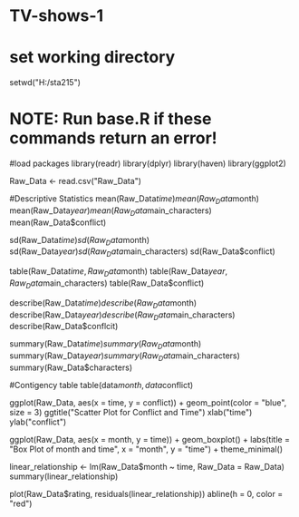 # TV-shows-1
# set working directory
setwd("H:/sta215")

# NOTE: Run base.R if these commands return an error!
#load packages
library(readr)
library(dplyr)
library(haven)
library(ggplot2)

Raw_Data <- read.csv("Raw_Data")

#Descriptive Statistics
mean(Raw_Data$time)
mean(Raw_Data$month)
mean(Raw_Data$year)
mean(Raw_Data$main_characters)
mean(Raw_Data$conflict)

sd(Raw_Data$time)
sd(Raw_Data$month)
sd(Raw_Data$year)
sd(Raw_Data$main_characters)
sd(Raw_Data$conflict)

table(Raw_Data$time, Raw_Data$month)
table(Raw_Data$year, Raw_Data$main_characters)
table(Raw_Data$conflict)

describe(Raw_Data$time)
describe(Raw_Data$month)
describe(Raw_Data$year)
describe(Raw_Data$main_characters)
describe(Raw_Data$conflcit)

summary(Raw_Data$time)
summary(Raw_Data$month)
summary(Raw_Data$year)
summary(Raw_Data$main_characters)
summary(Raw_Data$characters)


#Contigency table
table(data$month , data$conflict)

ggplot(Raw_Data, aes(x = time, y = conflict)) +
  geom_point(color = "blue", size = 3) 
  ggtitle("Scatter Plot for Conflict and Time") 
  xlab("time") 
  ylab("conflict") 

ggplot(Raw_Data, aes(x = month, y = time)) +
  geom_boxplot() +
  labs(title = "Box Plot of month and time",
       x = "month",
       y = "time") +
  theme_minimal()

linear_relationship <- lm(Raw_Data$month ~ time, Raw_Data = Raw_Data)
summary(linear_relationship)

plot(Raw_Data$rating, residuals(linear_relationship))
abline(h = 0, color = "red")
